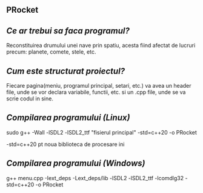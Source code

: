 ## PRocket

## *Ce ar trebui sa faca programul?*

Reconstituirea drumului unei nave prin spatiu, acesta fiind afectat de lucruri precum: planete, comete, stele, etc.

## *Cum este structurat proiectul?*

Fiecare pagina(meniu, programul principal, setari, etc.) va avea un header file, unde se vor declara variabile, functii, etc. si un .cpp file, unde se va scrie codul in sine.

## *Compilarea programului (Linux)*

sudo g++ -Wall -lSDL2 -lSDL2_ttf "fisierul principal" -std=c++20 -o PRocket

-std=c++20 pt noua biblioteca de procesare ini

## *Compilarea programului (Windows)*

g++ menu.cpp -Iext_deps -Lext_deps/lib -lSDL2 -lSDL2_ttf -lcomdlg32 -std=c++20 -o PRocket
